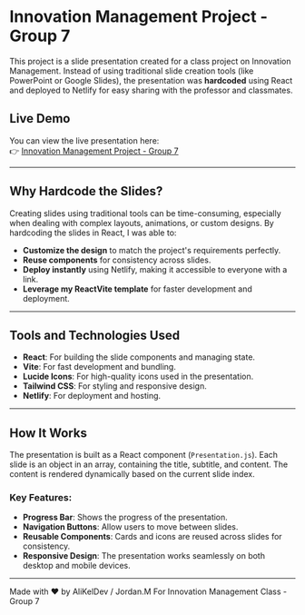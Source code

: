 # Innovation Management Project - Group 7

This project is a slide presentation created for a class project on Innovation Management. Instead of using traditional slide creation tools (like PowerPoint or Google Slides), the presentation was **hardcoded** using React and deployed to Netlify for easy sharing with the professor and classmates.

## Live Demo

You can view the live presentation here:  
👉 [Innovation Management Project - Group 7](https://innovation-management-project-group7.netlify.app/)

---

## Why Hardcode the Slides?

Creating slides using traditional tools can be time-consuming, especially when dealing with complex layouts, animations, or custom designs. By hardcoding the slides in React, I was able to:

- **Customize the design** to match the project's requirements perfectly.
- **Reuse components** for consistency across slides.
- **Deploy instantly** using Netlify, making it accessible to everyone with a link.
- **Leverage my ReactVite template** for faster development and deployment.

---

## Tools and Technologies Used

- **React**: For building the slide components and managing state.
- **Vite**: For fast development and bundling.
- **Lucide Icons**: For high-quality icons used in the presentation.
- **Tailwind CSS**: For styling and responsive design.
- **Netlify**: For deployment and hosting.

---

## How It Works

The presentation is built as a React component (`Presentation.js`). Each slide is an object in an array, containing the title, subtitle, and content. The content is rendered dynamically based on the current slide index.

### Key Features:
- **Progress Bar**: Shows the progress of the presentation.
- **Navigation Buttons**: Allow users to move between slides.
- **Reusable Components**: Cards and icons are reused across slides for consistency.
- **Responsive Design**: The presentation works seamlessly on both desktop and mobile devices.

---


Made with ❤️ by AliKelDev / Jordan.M
For Innovation Management Class - Group 7
